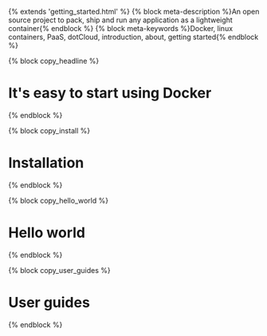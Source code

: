 {% extends 'getting_started.html' %}
{% block meta-description %}An open source project to pack, ship and run any application as a lightweight container{% endblock %}
{% block meta-keywords %}Docker, linux containers, PaaS, dotCloud, introduction, about, getting started{% endblock %}



{% block copy_headline %}
# It's easy to start using Docker #
{% endblock %}


{% block copy_install %}
# Installation
{% endblock %}

{% block copy_hello_world %}
# Hello world
{% endblock %}

{% block copy_user_guides %}
# User guides
{% endblock %}
